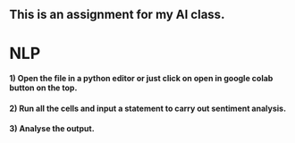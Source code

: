 ## This is an assignment for my AI class.
#  NLP
   #### 1) Open the file in a python editor or just click on open in google colab button on the top.
   #### 2) Run all the cells and input a statement to carry out sentiment analysis.
   #### 3) Analyse the output.
